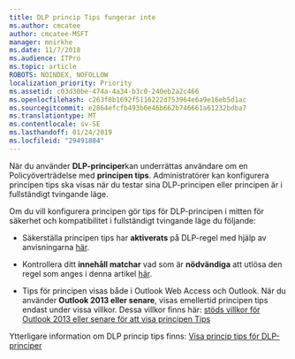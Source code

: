 ```yaml
---
title: DLP princip Tips fungerar inte
ms.author: cmcatee
author: cmcatee-MSFT
manager: mnirkhe
ms.date: 11/7/2018
ms.audience: ITPro
ms.topic: article
ROBOTS: NOINDEX, NOFOLLOW
localization_priority: Priority
ms.assetid: c03d30be-474a-4a34-b3c0-240eb2a2c466
ms.openlocfilehash: c263f8b1692f5116222d753964e6a9e16eb5d1ac
ms.sourcegitcommit: e2864efcfb493b6e46b662b746661a61232bdba7
ms.translationtype: MT
ms.contentlocale: sv-SE
ms.lasthandoff: 01/24/2019
ms.locfileid: "29491884"
---
```

När du använder **DLP-principer**kan underrättas användare om en Policyöverträdelse med **principen tips**. Administratörer kan konfigurera principen tips ska visas när du testar sina DLP-principen eller principen är i fullständigt tvingande läge. 
  
Om du vill konfigurera principen gör tips för DLP-principen i mitten för säkerhet och kompatibilitet i fullständigt tvingande läge du följande:
  
- Säkerställa principen tips har **aktiverats** på DLP-regel med hjälp av anvisningarna [här](https://docs.microsoft.com/en-us/office365/securitycompliance/use-notifications-and-policy-tips).
    
- Kontrollera ditt **innehåll matchar** vad som är **nödvändiga** att utlösa den regel som anges i denna artikel [här](https://docs.microsoft.com/en-us/office365/securitycompliance/what-the-sensitive-information-types-look-for).
    
- Tips för principen visas både i Outlook Web Access och Outlook. När du använder **Outlook 2013 eller senare**, visas emellertid principen tips endast under vissa villkor. Dessa villkor finns här: [stöds villkor för Outlook 2013 eller senare för att visa principen Tips](https://docs.microsoft.com/en-us/office365/securitycompliance/use-notifications-and-policy-tips#outlook-2013-and-later-supports-showing-policy-tips-for-only-some-conditions)
    
Ytterligare information om DLP princip tips finns: [Visa princip tips för DLP-principer](https://docs.microsoft.com/en-us/office365/securitycompliance/use-notifications-and-policy-tips)
  

